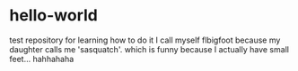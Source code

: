 # hello-world
test repository for learning how to do it
I call myself flbigfoot because my daughter calls me 'sasquatch'.  which is funny because
I actually have small feet...
hahhahaha
